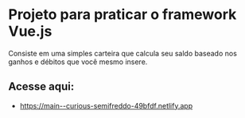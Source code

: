 # Projeto para praticar o framework Vue.js
Consiste em uma simples carteira que calcula seu saldo baseado
nos ganhos e débitos que você mesmo insere.

## Acesse aqui:
* https://main--curious-semifreddo-49bfdf.netlify.app
